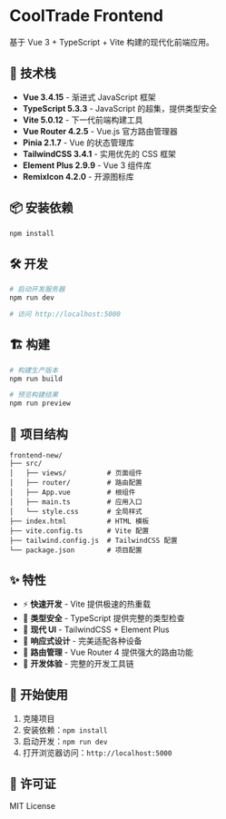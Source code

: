# CoolTrade Frontend

基于 Vue 3 + TypeScript + Vite 构建的现代化前端应用。

## 🚀 技术栈

- **Vue 3.4.15** - 渐进式 JavaScript 框架
- **TypeScript 5.3.3** - JavaScript 的超集，提供类型安全
- **Vite 5.0.12** - 下一代前端构建工具
- **Vue Router 4.2.5** - Vue.js 官方路由管理器
- **Pinia 2.1.7** - Vue 的状态管理库
- **TailwindCSS 3.4.1** - 实用优先的 CSS 框架
- **Element Plus 2.9.9** - Vue 3 组件库
- **RemixIcon 4.2.0** - 开源图标库

## 📦 安装依赖

```bash
npm install
```

## 🛠️ 开发

```bash
# 启动开发服务器
npm run dev

# 访问 http://localhost:5000
```

## 🏗️ 构建

```bash
# 构建生产版本
npm run build

# 预览构建结果
npm run preview
```

## 📁 项目结构

```
frontend-new/
├── src/
│   ├── views/          # 页面组件
│   ├── router/         # 路由配置
│   ├── App.vue         # 根组件
│   ├── main.ts         # 应用入口
│   └── style.css       # 全局样式
├── index.html          # HTML 模板
├── vite.config.ts      # Vite 配置
├── tailwind.config.js  # TailwindCSS 配置
└── package.json        # 项目配置
```

## ✨ 特性

- ⚡ **快速开发** - Vite 提供极速的热重载
- 🔷 **类型安全** - TypeScript 提供完整的类型检查
- 🎨 **现代 UI** - TailwindCSS + Element Plus
- 📱 **响应式设计** - 完美适配各种设备
- 🧭 **路由管理** - Vue Router 4 提供强大的路由功能
- 🔧 **开发体验** - 完整的开发工具链

## 🌟 开始使用

1. 克隆项目
2. 安装依赖：`npm install`
3. 启动开发：`npm run dev`
4. 打开浏览器访问：`http://localhost:5000`

## 📝 许可证

MIT License
